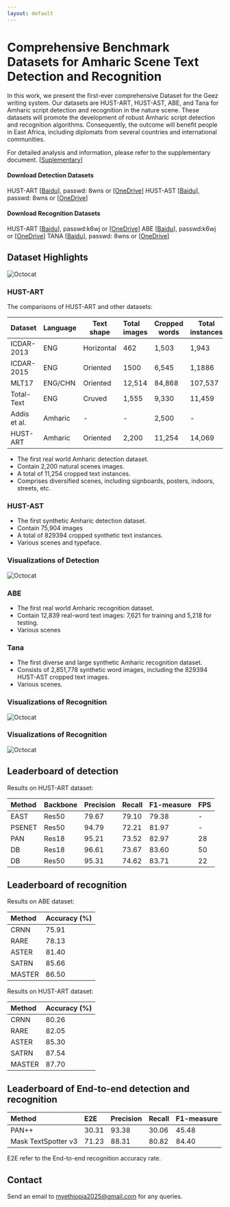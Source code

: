 ```yaml
---
layout: default
---
```

# Comprehensive Benchmark Datasets for Amharic Scene Text Detection and Recognition

In this work, we present the first-ever comprehensive Dataset for the Geez writing system. Our datasets are HUST-ART, HUST-AST, ABE, and Tana for Amharic script detection and recognition in the nature scene. These datasets will promote the development of robust Amharic script detection and recognition algorithms. Consequently, the outcome will benefit people in East Africa, including diplomats from several countries and international communities.

For detailed analysis and information, please refer to the supplementary document.
[[Suplementary](images/suplementary.pdf)]
 

<!-- #### Download Datasets:  --> 

#### Download Detection Datasets
HUST-ART [[Baidu](https://pan.baidu.com/s/1qt6zQBITVaZQQucq1lkCJg)], passwd: 8wns or  [[OneDrive](https://1drv.ms/u/s!AgGaEVjXyVXwao_owSrMXIZtVKI?e=14whRb)] 
HUST-AST [[Baidu](https://pan.baidu.com/s/1qt6zQBITVaZQQucq1lkCJg)], passwd: 8wns or  [[OneDrive](https://1drv.ms/u/s!ArX3oeMKNXLsiNApi9yL0QQsrj1XWw?e=Q694xJ)] 

#### Download Recognition Datasets 
HUST-ART [[Baidu](https://pan.baidu.com/s/1w6ZHRHS7e6ZKx1wH2C0I2g)], passwd:k6wj or [[OneDrive](https://1drv.ms/u/s!ArX3oeMKNXLsiNAoRkGfGCmJJiVS0Q?e=AobKsJ)]
ABE [[Baidu](https://pan.baidu.com/s/1w6ZHRHS7e6ZKx1wH2C0I2g)], passwd:k6wj or [[OneDrive](https://1drv.ms/u/s!ArX3oeMKNXLsiNAqlwK4jSVpFCXMKA?e=dRMC74)]
TANA [[Baidu](https://pan.baidu.com/s/1qt6zQBITVaZQQucq1lkCJg)], passwd: 8wns or  [[OneDrive](https://1drv.ms/u/s!At_BqkSfU7Iobk308yKjNN4OGfY?e=KvuxjN)] 

## Dataset Highlights
![Octocat](images/intro.jpg)

### HUST-ART

The comparisons of HUST-ART and other datasets:

| Dataset      | Language | Text shape | Total images | Cropped words | Total instances | Av. Instances |
| :----------- | :------- | ---------- | :----------- | ------------- | --------------- | ------------- |
| ICDAR-2013   | ENG      | Horizontal | 462          | 1,503         | 1,943           | 4.2           |
| ICDAR-2015   | ENG      | Oriented   | 1500         | 6,545         | 1,1886          | 7.9           |
| MLT17        | ENG/CHN  | Oriented   | 12,514       | 84,868        | 107,537         | 8.6           |
| Total-Text   | ENG      | Cruved     | 1,555        | 9,330         | 11,459          | 6.0           |
| Addis et al. | Amharic  | -          | -            | 2,500         | -               | -             |
| HUST-ART     | Amharic  | Oriented   | 2,200        | 11,254        | 14,069          | 6.4           |


*   The first real world Amharic detection dataset.
*   Contain 2,200 natural scenes images.
*   A total of 11,254 cropped text instances.
*   Comprises diversified scenes, including signboards, posters, indoors, streets, etc.

### HUST-AST
*   The first synthetic  Amharic detection dataset.
*   Contain 75,904 images
*   A total of 829394 cropped synthetic text instances.
*   Various scenes and typeface.

### Visualizations of Detection
![Octocat](images/detection_results.jpg)

### ABE
*   The first real world Amharic recognition dataset.
*   Contain 12,839 real-word text images: 7,621 for training and  5,218 for testing. 
*   Various scenes

### Tana
*   The first diverse and large synthetic Amharic recognition dataset.
*   Consists of 2,851,778 synthetic word images, including the 829394 HUST-AST cropped text images.
*   Various scenes.

### Visualizations of Recognition
![Octocat](images/recognition_results.jpg)

### Visualizations of Recognition
![Octocat](images/spooter4-cropped.jpg)

## Leaderboard of detection

Results on HUST-ART dataset:

| Method | Backbone | Precision | Recall | F1-measure | FPS  |
| :----- | :------- | :-------- | ------ | ---------- | ---- |
| EAST   | Res50    | 79.67     | 79.10  | 79.38      | -    |
| PSENET | Res50    | 94.79     | 72.21  | 81.97      | -    |
| PAN    | Res18    | 95.21     | 73.52  | 82.97      | 28   |
| DB     | Res18    | 96.61     | 73.67  | 83.60      | 50   |
| DB     | Res50    | 95.31     | 74.62  | 83.71      | 22   |

## Leaderboard of recognition

Results on ABE dataset:

|       Method       |Accuracy (%) |
| :----------- | :---------------- |
| CRNN         | 75.91 			   |
| RARE         | 78.13             |
| ASTER        | 81.40              |
| SATRN        | 85.66             |
| MASTER       | 86.50              |  


Results on HUST-ART dataset:

|       Method       |Accuracy (%)|
| :----------- | :----------------|
| CRNN   	   | 80.26 			  |
| RARE         | 82.05 			  |
| ASTER        | 85.30  			  |
| SATRN        | 87.54 			  |
| MASTER       | 87.70             |

## Leaderboard of End-to-end detection and recognition

| Method               | E2E      | Precision | Recall | F1-measure | 
| :--------------------| :------- | :-------- | ------ | ---------- | 
| PAN++                | 30.31    | 93.38     | 30.06  | 45.48      | 
| Mask TextSpotter v3  | 71.23    | 88.31     | 80.82  | 84.40      | 

E2E refer to the End-to-end recognition accuracy rate.
## Contact
Send an email to myethiopia2025@gmail.com for any queries.

